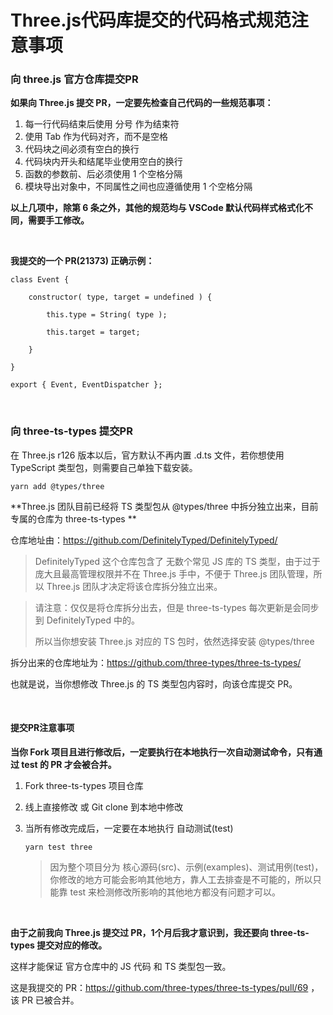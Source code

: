 # Three.js代码库提交的代码格式规范注意事项



### 向 three.js 官方仓库提交PR

**如果向 Three.js 提交 PR，一定要先检查自己代码的一些规范事项：**

1. 每一行代码结束后使用 分号 作为结束符
2. 使用 Tab 作为代码对齐，而不是空格
3. 代码块之间必须有空白的换行
4. 代码块内开头和结尾毕业使用空白的换行
5. 函数的参数前、后必须使用 1 个空格分隔
6. 模块导出对象中，不同属性之间也应遵循使用 1 个空格分隔



**以上几项中，除第 6 条之外，其他的规范均与 VSCode 默认代码样式格式化不同，需要手工修改。**



<br>

**我提交的一个 PR(21373) 正确示例：**

```
class Event {

	constructor( type, target = undefined ) {

		this.type = String( type );

		this.target = target;

	}

}

export { Event, EventDispatcher };
```



<br>

### 向 three-ts-types 提交PR

在 Three.js r126 版本以后，官方默认不再内置 .d.ts 文件，若你想使用 TypeScript 类型包，则需要自己单独下载安装。

```
yarn add @types/three
```



**Three.js 团队目前已经将 TS 类型包从 @types/three 中拆分独立出来，目前专属的仓库为 three-ts-types **

仓库地址由：https://github.com/DefinitelyTyped/DefinitelyTyped/

> DefinitelyTyped 这个仓库包含了 无数个常见 JS 库的 TS 类型，由于过于庞大且最高管理权限并不在 Three.js 手中，不便于 Three.js 团队管理，所以 Three.js 团队才决定将该仓库拆分独立出来。

> 请注意：仅仅是将仓库拆分出去，但是 three-ts-types 每次更新是会同步到 DefinitelyTyped 中的。
>
> 所以当你想安装 Three.js 对应的 TS 包时，依然选择安装 @types/three



拆分出来的仓库地址为：https://github.com/three-types/three-ts-types/

也就是说，当你想修改 Three.js 的 TS 类型包内容时，向该仓库提交 PR。



<br>

#### 提交PR注意事项

**当你 Fork 项目且进行修改后，一定要执行在本地执行一次自动测试命令，只有通过 test 的 PR 才会被合并。**

1. Fork three-ts-types 项目仓库

2. 线上直接修改 或 Git clone 到本地中修改

3. 当所有修改完成后，一定要在本地执行 自动测试(test)

   ```
   yarn test three
   ```

   > 因为整个项目分为 核心源码(src)、示例(examples)、测试用例(test)，你修改的地方可能会影响其他地方，靠人工去排查是不可能的，所以只能靠 test 来检测修改所影响的其他地方都没有问题才可以。



<br>

**由于之前我向 Three.js 提交过 PR，1个月后我才意识到，我还要向 three-ts-types 提交对应的修改。**

这样才能保证 官方仓库中的 JS 代码 和 TS 类型包一致。

这是我提交的 PR：https://github.com/three-types/three-ts-types/pull/69 ，该 PR 已被合并。



